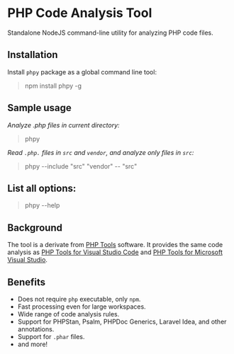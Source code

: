 # PHP Code Analysis Tool

Standalone NodeJS command-line utility for analyzing PHP code files.

## Installation

Install `phpy` package as a global command line tool:

> npm install phpy -g

## Sample usage

_Analyze .php files in current directory:_

> phpy

_Read `.php.` files in `src` and `vendor`, and analyze only files in `src`:_

> phpy --include "src" "vendor" -- "src"

## List all options:

> phpy --help

## Background

The tool is a derivate from [PHP Tools](https://www.devsense.com/) software. It provides the same code analysis as [PHP Tools for Visual Studio Code](https://docs.devsense.com/vscode/problems/) and [PHP Tools for Microsoft Visual Studio](https://docs.devsense.com/vs/code%20validation/diagnostics/).

## Benefits

- Does not require `php` executable, only `npm`.
- Fast processing even for large workspaces.
- Wide range of code analysis rules.
- Support for PHPStan, Psalm, PHPDoc Generics, Laravel Idea, and other annotations.
- Support for `.phar` files.
- and more!
